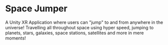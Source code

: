 # Space Jumper
A Unity XR Application where users can "jump" to and from anywhere in the universe! Travelling all throughout space using hyper speed, jumping to planets, stars, galaxies, space stations, satellites and more in mere moments!